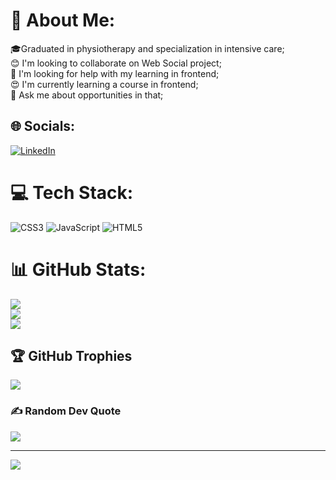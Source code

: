 # 💫 About Me:
🎓Graduated in physiotherapy and specialization in intensive care;<br>😊 I'm looking to collaborate on Web Social project; <br>🍃 I'm looking for help with my learning in frontend;<br>😍 I'm currently learning a course in frontend; <br>💬 Ask me about opportunities in that;


## 🌐 Socials:
[![LinkedIn](https://img.shields.io/badge/LinkedIn-%230077B5.svg?logo=linkedin&logoColor=white)](https://linkedin.com/in/https://www.linkedin.com/in/sarah-santiago-lenci-76367a1a2/) 

# 💻 Tech Stack:
![CSS3](https://img.shields.io/badge/css3-%231572B6.svg?style=for-the-badge&logo=css3&logoColor=white) ![JavaScript](https://img.shields.io/badge/javascript-%23323330.svg?style=for-the-badge&logo=javascript&logoColor=%23F7DF1E) ![HTML5](https://img.shields.io/badge/html5-%23E34F26.svg?style=for-the-badge&logo=html5&logoColor=white)
# 📊 GitHub Stats:
![](https://github-readme-stats.vercel.app/api?username=Sarahsantiagolenci&theme=dark&hide_border=false&include_all_commits=false&count_private=false)<br/>
![](https://github-readme-streak-stats.herokuapp.com/?user=Sarahsantiagolenci&theme=dark&hide_border=false)<br/>
![](https://github-readme-stats.vercel.app/api/top-langs/?username=Sarahsantiagolenci&theme=dark&hide_border=false&include_all_commits=false&count_private=false&layout=compact)

## 🏆 GitHub Trophies
![](https://github-profile-trophy.vercel.app/?username=Sarahsantiagolenci&theme=radical&no-frame=false&no-bg=true&margin-w=4)

### ✍️ Random Dev Quote
![](https://quotes-github-readme.vercel.app/api?type=horizontal&theme=radical)

---
[![](https://visitcount.itsvg.in/api?id=Sarahsantiagolenci&icon=0&color=0)](https://visitcount.itsvg.in)

<!-- Proudly created with GPRM ( https://gprm.itsvg.in ) -->
